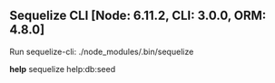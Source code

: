 ## Sequelize CLI [Node: 6.11.2, CLI: 3.0.0, ORM: 4.8.0]

Run sequelize-cli: ./node_modules/.bin/sequelize

**help**
sequelize help:db:seed
